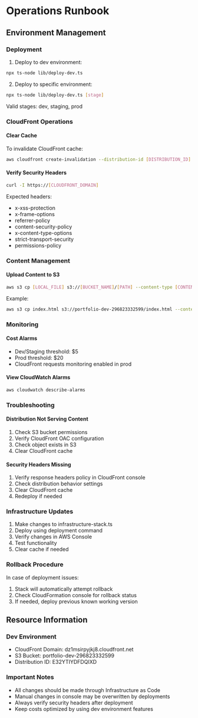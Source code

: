 # Operations Runbook

## Environment Management

### Deployment
1. Deploy to dev environment:
```bash
npx ts-node lib/deploy-dev.ts
```

2. Deploy to specific environment:
```bash
npx ts-node lib/deploy-dev.ts [stage]
```
Valid stages: dev, staging, prod

### CloudFront Operations

#### Clear Cache
To invalidate CloudFront cache:
```bash
aws cloudfront create-invalidation --distribution-id [DISTRIBUTION_ID] --paths "/*"
```

#### Verify Security Headers
```bash
curl -I https://[CLOUDFRONT_DOMAIN]
```

Expected headers:
- x-xss-protection
- x-frame-options
- referrer-policy
- content-security-policy
- x-content-type-options
- strict-transport-security
- permissions-policy

### Content Management

#### Upload Content to S3
```bash
aws s3 cp [LOCAL_FILE] s3://[BUCKET_NAME]/[PATH] --content-type [CONTENT_TYPE]
```

Example:
```bash
aws s3 cp index.html s3://portfolio-dev-296823332599/index.html --content-type "text/html"
```

### Monitoring

#### Cost Alarms
- Dev/Staging threshold: $5
- Prod threshold: $20
- CloudFront requests monitoring enabled in prod

#### View CloudWatch Alarms
```bash
aws cloudwatch describe-alarms
```

### Troubleshooting

#### Distribution Not Serving Content
1. Check S3 bucket permissions
2. Verify CloudFront OAC configuration
3. Check object exists in S3
4. Clear CloudFront cache

#### Security Headers Missing
1. Verify response headers policy in CloudFront console
2. Check distribution behavior settings
3. Clear CloudFront cache
4. Redeploy if needed

### Infrastructure Updates
1. Make changes to infrastructure-stack.ts
2. Deploy using deployment command
3. Verify changes in AWS Console
4. Test functionality
5. Clear cache if needed

### Rollback Procedure
In case of deployment issues:
1. Stack will automatically attempt rollback
2. Check CloudFormation console for rollback status
3. If needed, deploy previous known working version

## Resource Information

### Dev Environment
- CloudFront Domain: dz1msirpyjkj8.cloudfront.net
- S3 Bucket: portfolio-dev-296823332599
- Distribution ID: E32YTIYDFDQIXD

### Important Notes
- All changes should be made through Infrastructure as Code
- Manual changes in console may be overwritten by deployments
- Always verify security headers after deployment
- Keep costs optimized by using dev environment features